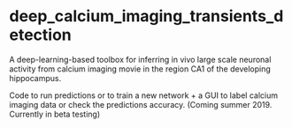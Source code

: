 # deep_calcium_imaging_transients_detection
A deep-learning-based toolbox for inferring in vivo large scale neuronal activity from calcium imaging movie in the region CA1 of the developing hippocampus.

Code to run predictions or to train a new network + a GUI to label calcium imaging data or check the predictions accuracy. (Coming summer 2019. Currently in beta testing)

